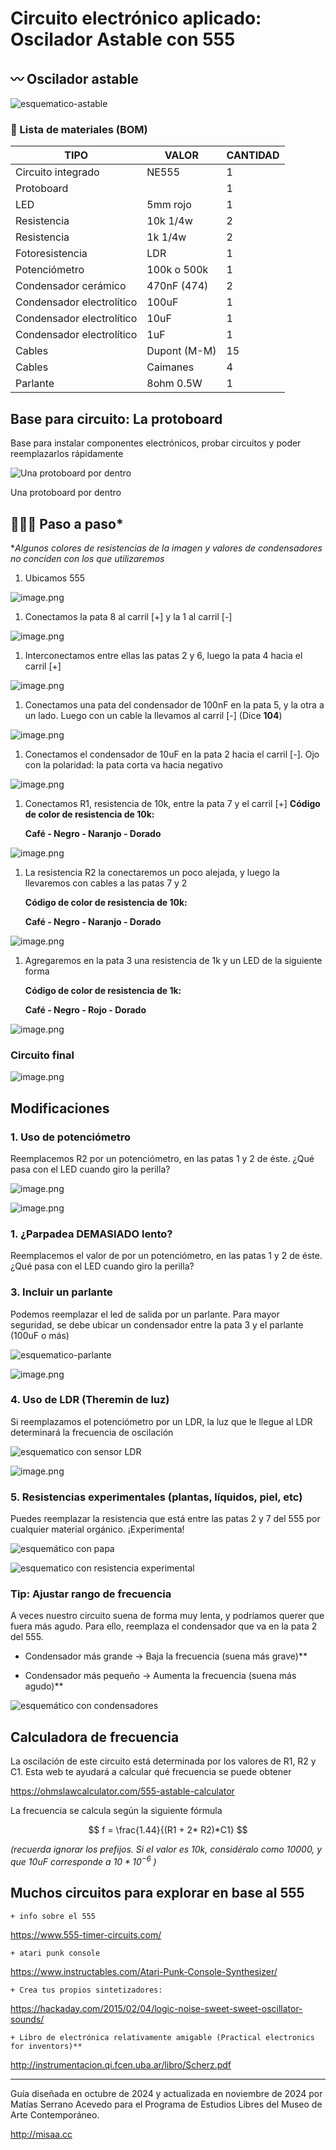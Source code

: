 # Circuito electrónico aplicado: Oscilador Astable con 555

## 〰️ Oscilador astable

![esquematico-astable](./archivos/esquematico-astable.png)

### 🎱 Lista de materiales (BOM)

| **TIPO**                  | **VALOR**    | **CANTIDAD** |
| ------------------------- | -----------  | ------------ |
| Circuito integrado        | NE555        | 1            |
| Protoboard                |              | 1            |
| LED                       | 5mm rojo     | 1            |
| Resistencia               | 10k 1/4w     | 2            |
| Resistencia               | 1k 1/4w      | 2            |
| Fotoresistencia           | LDR          | 1            |
| Potenciómetro             | 100k o 500k  | 1            |
| Condensador cerámico      | 470nF (474)  | 2            |
| Condensador electrolítico | 100uF        | 1            |
| Condensador electrolítico | 10uF         | 1            |
| Condensador electrolítico | 1uF          | 1            |
| Cables                    | Dupont (M-M) | 15           |
| Cables                    | Caimanes     | 4            |
| Parlante                  | 8ohm 0.5W    | 1            |

## Base para circuito: La protoboard

Base para instalar componentes electrónicos, probar circuitos y poder reemplazarlos rápidamente

![Una protoboard por dentro](./archivos/imagen-00.png)

Una protoboard por dentro

## 🚶🏽‍♂️ Paso a paso*

**Algunos colores de resistencias de la imagen y valores de condensadores no conciden con los que utilizaremos*

1. Ubicamos 555

![image.png](./archivos/imagen-01.png)

1. Conectamos la pata 8 al carril [+] y la 1 al carril [-]

![image.png](./archivos/imagen-02.png)

1. Interconectamos entre ellas las patas 2 y 6, luego la pata 4 hacia el carril [+]

![image.png](./archivos/imagen-03.png)

1. Conectamos una pata del condensador de 100nF en la pata 5, y la otra a un lado. Luego con un cable la llevamos al carril [-] (Dice **104**)

![image.png](./archivos/imagen-04.png)

1. Conectamos el condensador de 10uF en la pata 2 hacia el carril [-]. Ojo con la polaridad: la pata corta va hacia negativo

![image.png](./archivos/imagen-05.png)

1. Conectamos R1, resistencia de 10k, entre la pata 7 y el carril [+]
**Código de color de resistencia de 10k:**

    **Café - Negro - Naranjo - Dorado**

![image.png](./archivos/imagen-06.png)

1. La resistencia R2 la conectaremos un poco alejada, y luego la llevaremos con cables a las patas 7 y 2

    **Código de color de resistencia de 10k:**

    **Café - Negro - Naranjo - Dorado**

![image.png](./archivos/imagen-07.png)

1. Agregaremos en la pata 3 una resistencia de 1k y un LED de la siguiente forma

    **Código de color de resistencia de 1k:**

    **Café - Negro - Rojo - Dorado**

![image.png](./archivos/imagen-08.png)

### Circuito final

![image.png](./archivos/imagen-09.png)

## Modificaciones

### 1. Uso de potenciómetro

Reemplacemos R2 por un potenciómetro, en las patas 1 y 2 de éste. ¿Qué pasa con el LED cuando giro la perilla?

![image.png](./archivos/imagen-10.png)

![image.png](./archivos/imagen-11.png)

### 1. ¿Parpadea DEMASIADO lento?

Reemplacemos el valor de por un potenciómetro, en las patas 1 y 2 de éste. ¿Qué pasa con el LED cuando giro la perilla?

### 3. Incluir un parlante

Podemos reemplazar el led de salida por un parlante. Para mayor seguridad, se debe ubicar un condensador entre la pata 3 y el parlante (100uF o más)

![esquematico-parlante](./archivos/esquematico-parlante.png)

![image.png](archivos/imagen-12.png)

### 4. Uso de LDR (Theremin de luz)

Si reemplazamos el potenciómetro por un LDR, la luz que le llegue al LDR determinará la frecuencia de oscilación

![esquematico con sensor LDR](./archivos/esquematico-ldr.png)

![image.png](./archivos/imagen-13.png)

### 5. Resistencias experimentales (plantas, líquidos, piel, etc)

Puedes reemplazar la resistencia que está entre las patas 2 y 7 del 555 por cualquier material orgánico. ¡Experimenta!

![esquemático con papa](./archivos/esquematico-papa.png)

![esquematico con resistencia experimental](./archivos/esquematico-experimental.png)

### Tip: Ajustar rango de frecuencia

A veces nuestro circuito suena de forma muy lenta, y podríamos querer que fuera más agudo. Para ello, reemplaza el condensador que va en la pata 2 del 555.

* Condensador más grande → Baja la frecuencia (suena más grave)**

* Condensador más pequeño → Aumenta la frecuencia (suena más agudo)**

![esquemático con condensadores](./archivos/esquematico-condensador.png)

## Calculadora de frecuencia

La oscilación de este circuito está determinada por los valores de R1, R2 y C1. Esta web te ayudará a calcular qué frecuencia se puede obtener

<https://ohmslawcalculator.com/555-astable-calculator>

La frecuencia se calcula según la siguiente fórmula

$$
f =  \frac{1.44}{(R1 + 2* R2)*C1}
$$

*(recuerda ignorar los prefijos. Si el valor es 10k, considéralo como 10000, y que 10uF corresponde a $10 * 10^{-6}$
)*

## Muchos circuitos para explorar en base al 555

    + info sobre el 555

<https://www.555-timer-circuits.com/>

    + atari punk console
<https://www.instructables.com/Atari-Punk-Console-Synthesizer/>

    + Crea tus propios sintetizadores:

<https://hackaday.com/2015/02/04/logic-noise-sweet-sweet-oscillator-sounds/>

    + Libro de electrónica relativamente amigable (Practical electronics for inventors)**

<http://instrumentacion.qi.fcen.uba.ar/libro/Scherz.pdf>

---

Guía diseñada en octubre de 2024 y actualizada en noviembre de 2024 por Matías Serrano Acevedo para el Programa de Estudios Libres del Museo de Arte Contemporáneo.

<http://misaa.cc>

